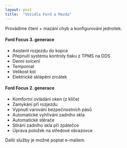 ```yaml
---
layout: post
title:  "Vozidla Ford a Mazda"
---
```


Provádíme čtení + mazání chyb a konfigurování jednotek.

#### Ford Focus 3. generace
* Asistent rozjezdu do kopce
* Přepnutí systému kontroly tlaku z TPMS na DDS
* Denní svícení
* Tempomat
* Velikost kol
* Elektrické sklápění zrcátek

#### Ford Focus 2. generace
* Komfortní ovládání oken (z klíče)
* Zamykání při rozjezdu
* Vypnutí varování bezpečnostních pásů
* Automatické vyhřívání zadního skla
* Automatické stěrače
* Stírání zadního skla při zpátečce
* Úprava položek na středové obrazovce

Další služby je možné poptat e-mailem.
